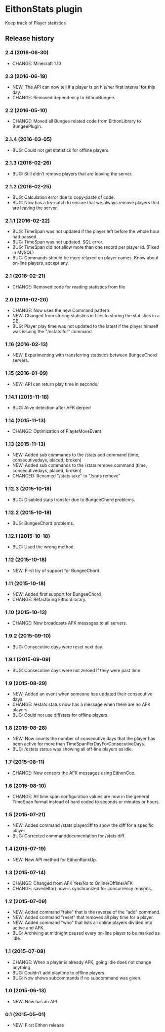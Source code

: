 # EithonStats plugin

Keep track of Player statistics

## Release history

### 2.4 (2016-06-30)

* CHANGE: Minecraft 1.10

### 2.3 (2016-06-19)

* NEW: The API can now tell if a player is on his/her first interval for this day.
* CHANGE: Removed dependency to EithonBungee.

### 2.2 (2016-05-10)

* CHANGE: Moved all Bungee related code from EithonLibrary to BungeePlugin.

### 2.1.4 (2016-03-05)

* BUG: Could not get statistics for offline players.

### 2.1.3 (2016-02-26)

* BUG: Still didn't remove players that are leaving the server.

### 2.1.2 (2016-02-25)

* BUG: Calculation error due to copy-paste of code.
* BUG: Now has a try-catch to ensure that we always remove players that are leaving the server.

### 2.1.1 (2016-02-22)

* BUG: TimeSpan was not updated if the player left before the whole hour had passed.
* BUG: TimeSpan was not updated. SQL error.
* BUG: TimeSpan did not allow more than one record per player id. (Fixed in MySQL)
* BUG: Commands should be more relaxed on player names. Know about on-line players, accept any.

### 2.1 (2016-02-21)

* CHANGE: Removed code for reading statistics from file

### 2.0 (2016-02-20)

* CHANGE: Now uses the new Command pattern.
* NEW: Changed from storing statistics in files to storing the statistics in a DB.
* BUG: Player play time was not updated to the latest if the player himself was issuing the "/estats for" command.

### 1.16 (2016-02-13)

* NEW: Experimenting with transferring statistics between BungeeChord servers.

### 1.15 (2016-01-09)

* NEW: API can return play time in seconds.

### 1.14.1 (2015-11-18)

* BUG: Alive detection after AFK derped

### 1.14 (2015-11-13)

* CHANGE: Optimization of PlayerMoveEvent

### 1.13 (2015-11-13)

* NEW: Added sub commands to the /stats add command (time, consecutivedays, placed, broken)
* NEW: Added sub commands to the /stats remove command (time, consecutivedays, placed, broken)
* CHANGED: Renamed "/stats take" to "/stats remove"

### 1.12.3 (2015-10-18)

* BUG: Disabled stats transfer due to BungeeChord problems.

### 1.12.2 (2015-10-18)

* BUG: BungeeChord problems.

### 1.12.1 (2015-10-18)

* BUG: Used the wrong method.

### 1.12 (2015-10-18)

* NEW: First try of support for BungeeChord

### 1.11 (2015-10-18)

* NEW: Added first support for BungeeChord
* CHANGE: Refactoring EithonLibrary.

### 1.10 (2015-10-13)

* CHANGE: Now broadcasts AFK messages to all servers.

### 1.9.2 (2015-09-10)

* BUG: Consecutive days were reset next day.

### 1.9.1 (2015-09-09)

* BUG: Consecutive days were not zeroed if they were past time.

### 1.9 (2015-08-29)

* NEW: Added an event when someone has updated their consecutive days.
* CHANGE: /estats status now has a message when there are no AFK players.
* BUG: Could not use diffstats for offline players.

### 1.8 (2015-08-28)

* NEW: Now counts the number of consecutive days that the player has been active for more than TimeSpanPerDayForConsecutiveDays.
* BUG: /estats status was showing all off-line players as idle.

### 1.7 (2015-08-11)

* CHANGE: Now censors the AFK messages using EithonCop.

### 1.6 (2015-08-10)

* CHANGE: All time span configuration values are now in the general TimeSpan format instead of hard coded to seconds or minutes or hours.

### 1.5 (2015-07-21)

* NEW: Added command /stats playerdiff to show the diff for a specific player
* BUG: Corrected commanddocumentation for /stats diff

### 1.4 (2015-07-19)

* NEW: New API method for EithonRankUp.

### 1.3 (2015-07-14)

* CHANGE: Changed from AFK Yes/No to Online/Offline/AFK
* CHANGE: savedelta() now is synchronized for concurrency reasons.

### 1.2 (2015-07-09)

* NEW: Added command "take" that is the reverse of the "add" command.
* NEW: Added command "reset" that removes all play time for a player.
* NEW: Added command "who" that lists all online players divided into active and AFK.
* BUG: Archiving at midnight caused every on-line player to be marked as idle.

### 1.1 (2015-07-08)

* CHANGE: When a player is already AFK, going idle does not change anything.
* BUG: Couldn't add playtime to offline players.
* BUG: Now shows subcommands if no subcommand was given.

### 1.0 (2015-06-13)

* NEW: Now has an API

### 0.1 (2015-05-01)

* NEW: First Eithon release
